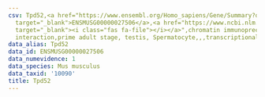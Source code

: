 ```yaml
---
csv: Tpd52,<a href="https://www.ensembl.org/Homo_sapiens/Gene/Summary?db=core;g=ENSMUSG00000027506"
  target="_blank">ENSMUSG00000027506</a>,<a href="https://www.ncbi.nlm.nih.gov/pubmed/25450459"
  target="_blank"><i class="fas fa-file"></i></a>",chromatin immunoprecipitation assay,direct
  interaction,prime adult stage, testis, Spermatocyte,,,transcriptional regulation,
data_alias: Tpd52
data_id: ENSMUSG00000027506
data_numevidence: 1
data_species: Mus musculus
data_taxid: '10090'
title: Tpd52
---
```

